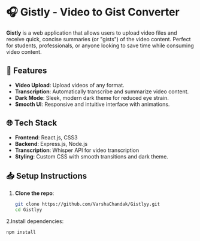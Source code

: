 # 🎧 **Gistly** - Video to Gist Converter

**Gistly** is a web application that allows users to upload video files and receive quick, concise summaries (or "gists") of the video content. Perfect for students, professionals, or anyone looking to save time while consuming video content.

## 🚀 **Features**
- **Video Upload**: Upload videos of any format.
- **Transcription**: Automatically transcribe and summarize video content.
- **Dark Mode**: Sleek, modern dark theme for reduced eye strain.
- **Smooth UI**: Responsive and intuitive interface with animations.

## 🌐 **Tech Stack**
- **Frontend**: React.js, CSS3
- **Backend**: Express.js, Node.js
- **Transcription**: Whisper API for video transcription
- **Styling**: Custom CSS with smooth transitions and dark theme.

## 📥 **Setup Instructions**

1. **Clone the repo**:
   ```bash
   git clone https://github.com/VarshaChandak/Gistlyy.git
   cd Gistlyy

2.Install dependencies:
```bash
npm install


